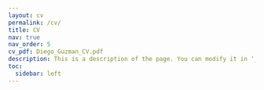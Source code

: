 ```yaml
---
layout: cv
permalink: /cv/
title: CV
nav: true
nav_order: 5
cv_pdf: Diego_Guzman_CV.pdf
description: This is a description of the page. You can modify it in '_pages/cv.md'. You can also change or remove the top pdf download button.
toc:
  sidebar: left
---
```

